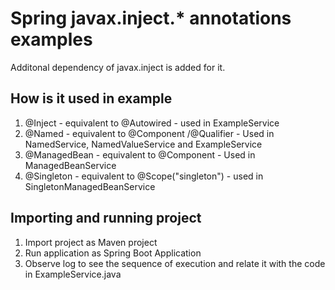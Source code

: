 # Spring javax.inject.* annotations examples

Additonal dependency of javax.inject is added for it.

## How is it used in example

1. @Inject - equivalent to @Autowired - used in ExampleService
2. @Named - equivalent to @Component /@Qualifier - Used in NamedService, NamedValueService and ExampleService
3. @ManagedBean - equivalent to @Component - Used in ManagedBeanService
4. @Singleton - equivalent to @Scope("singleton") - used in SingletonManagedBeanService

## Importing and running project

1. Import project as Maven project
2. Run application as Spring Boot Application
3. Observe log to see the sequence of execution and relate it with the code in ExampleService.java
